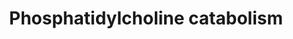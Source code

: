---
annotations:
- id: PW:0000878
  parent: classic metabolic pathway
  type: Pathway Ontology
  value: phosphatidylcholine biosynthetic pathway
- id: PW:0001307
  parent: classic metabolic pathway
  type: Pathway Ontology
  value: phosphatidylcholine metabolic pathway
authors:
- DeSl
- Egonw
description: Schematic representation of phosphatidylcholine catabolism. Formation
  of various metabolites formed from phosphatidylcholine catabolism, which are signaling
  molecules.
last-edited: 2018-11-12
organisms:
- Homo sapiens
redirect_from:
- /index.php/Pathway:WP4195
- /instance/WP4195
revision: null
schema-jsonld:
- '@context': https://schema.org/
  '@id': https://wikipathways.github.io/pathways/WP4195.html
  '@type': Dataset
  creator:
    '@type': Organization
    name: WikiPathways
  description: Schematic representation of phosphatidylcholine catabolism. Formation
    of various metabolites formed from phosphatidylcholine catabolism, which are signaling
    molecules.
  keywords:
  - AA
  - ACS
  - ADP
  - ATP
  - Acyl-CoA
  - Acyltransferase
  - Choline
  - CoA
  - FFA
  - FFA(18:0)
  - Glycerol 3-phosphate
  - Kennedy pathway
  - Lyso-PA(/20:4)
  - Lyso-PC
  - Lyso-PC(/20:4)
  - LysoPLA1
  - LysoPLA2*
  - PA(18:0/20:4)
  - PA-PLA1
  - PC(18:0/20:4)
  - PDE
  - PLA1
  - PLD
  - Stearoyl(18:0) CoA
  - acetylcholine
  - betaine
  - cPLA2
  - choline kinase
  - glycerol-phosphocholine
  - phosphocholine
  - sphingomyelin
  - sphingomyelinases
  license: CC0
  name: Phosphatidylcholine catabolism
seo: CreativeWork
title: Phosphatidylcholine catabolism
wpid: WP4195
---